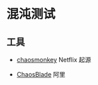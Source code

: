 
# 混沌测试

## 工具

- [chaosmonkey](https://github.com/Netflix/chaosmonkey) Netflix 起源

- [ChaosBlade](https://github.com/chaosblade-io/chaosblade) 阿里

